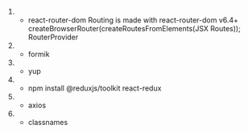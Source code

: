1. - react-router-dom
     Routing is made with react-router-dom v6.4+
     createBrowserRouter(createRoutesFromElements(JSX Routes));
     RouterProvider
2. - formik
3. - yup
4. - npm install @reduxjs/toolkit react-redux
5. - axios
6. - classnames
